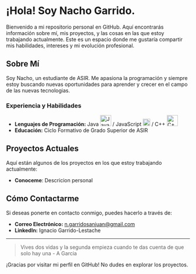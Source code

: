 # ¡Hola! Soy Nacho Garrido.

Bienvenido a mi repositorio personal en GitHub. Aquí encontrarás información sobre mí, mis proyectos, y las cosas en las que estoy trabajando actualmente. Este es un espacio donde me gustaría compartir mis habilidades, intereses y mi evolución profesional.

## Sobre Mí

Soy Nacho, un estudiante de ASIR. Me apasiona la programación y siempre estoy buscando nuevas oportunidades para aprender y crecer en el campo de las nuevas tecnologias.

### Experiencia y Habilidades

- **Lenguajes de Programación:** Java  <img src="https://imgs.search.brave.com/7fWL_xYWat7R6dmjIixtrFGpMcUQPMQtQG87EMy-m1Q/rs:fit:860:0:0:0/g:ce/aHR0cHM6Ly9jZG40/Lmljb25maW5kZXIu/Y29tL2RhdGEvaWNv/bnMvbG9nb3MtYW5k/LWJyYW5kcy81MTIv/MTgxX0phdmFfbG9n/b19sb2dvcy01MTIu/cG5n" alt="Java" width="30"/> / JavaScript <img src="https://upload.wikimedia.org/wikipedia/commons/6/6a/JavaScript-logo.png" alt="JavaScript" width="20"/> / C++  <img src="https://imgs.search.brave.com/oGUKSiblpI1Vl3sVM--4zWpGX0iY7OY2526I7r_x4CY/rs:fit:500:0:0:0/g:ce/aHR0cHM6Ly91cGxv/YWQud2lraW1lZGlh/Lm9yZy93aWtpcGVk/aWEvY29tbW9ucy8x/LzE4L0lTT19DKytf/TG9nby5zdmc" alt="C++" width="30"/>
- **Educación:** Ciclo Formativo de Grado Superior de ASIR

## Proyectos Actuales

Aquí están algunos de los proyectos en los que estoy trabajando actualmente:

- **Conoceme**: Descricion personal

## Cómo Contactarme

Si deseas ponerte en contacto conmigo, puedes hacerlo a través de:

- **Correo Electrónico:** n.garridosanjuan@gmail.com  
- **LinkedIn:** Ignacio Garrido-Lestache

---
>Vives dos vidas y la segunda empieza cuando te das cuenta de que solo hay una - A Garcia 

¡Gracias por visitar mi perfil en GitHub! No dudes en explorar los proyectos.

<!--
**ngarridosanjuan/ngarridosanjuan** is a ✨ _special_ ✨ repository because its `README.md` (this file) appears on your GitHub profile.

Here are some ideas to get you started:

- 🔭 I’m currently working on ...
- 🌱 I’m currently learning ...
- 👯 I’m looking to collaborate on ...
- 🤔 I’m looking for help with ...
- 💬 Ask me about ...
- 📫 How to reach me: ...
- 😄 Pronouns: ...
- ⚡ Fun fact: ...
-->
